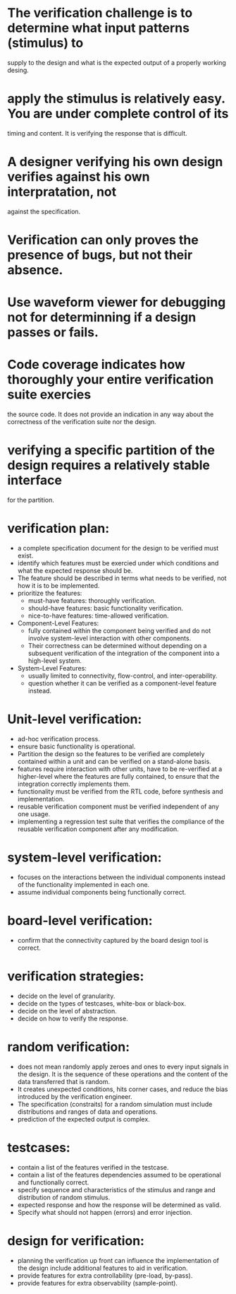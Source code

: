 # The verification challenge is to determine what input patterns (stimulus) to
  supply to the design and what is the expected output of a properly working desing.
# apply the stimulus is relatively easy. You are under complete control of its
  timing and content. It is verifying the response that is difficult.
# A designer verifying his own design verifies against his own interpratation, not
  against the specification.
# Verification can only proves the presence of bugs, but not their absence.
# Use waveform viewer for debugging not for determinning if a design passes or fails.
# Code coverage indicates how thoroughly your entire verification suite exercies
  the source code. It does not provide an indication in any way about the correctness
  of the verification suite nor the design.
# verifying a specific partition of the design requires a relatively stable interface
  for the partition.
# verification plan:
  - a complete specification document for the design to be verified must exist.
  - identify which features must be exercied under which conditions and what the
    expected response should be.
  - The feature should be described in terms what needs to be verified, not how
    it is to be implemented.
  - prioritize the features:
    - must-have features: thoroughly verification.
    - should-have features: basic functionality verification.
    - nice-to-have features: time-allowed verification.
  - Component-Level Features:
    - fully contained within the component being verified and do not involve
      system-level interaction with other components.
    - Their correctness can be determined without depending on a subsequent
      verification of the integration of the component into a high-level system.
  - System-Level Features:
    - usually limited to connectivity, flow-control, and inter-operability.
    - question whether it can be verified as a component-level feature instead.
# Unit-level verification:
  - ad-hoc verification process.
  - ensure basic functionality is operational.
  - Partition the design so the features to be verified are completely contained
    within a unit and can be verified on a stand-alone basis.
  - features require interaction with other units, have to be re-verified at a
    higher-level where the features are fully contained, to ensure that the 
    integration correctly implements them.
  - functionality must be verified from the RTL code, before synthesis and implementation.
  - reusable verification component must be verified independent of any one usage.
  - implementing a regression test suite that verifies the compliance of the
    reusable verification component after any modification.
# system-level verification:
  - focuses on the interactions between the individual components instead of the
    functionality implemented in each one.
  -  assume individual components being functionally correct.
# board-level verification:
  - confirm that the connectivity captured by the board design tool is correct.
# verification strategies:
  - decide on the level of granularity.
  - decide on the types of testcases, white-box or black-box.
  - decide on the level of abstraction. 
  - decide on how to verify the response.
# random verification:
  - does not mean randomly apply zeroes and ones to every input signals in the
    design. It is the sequence of these operations and the content of the data
    transferred that is random. 
  - It creates unexpected conditions, hits corner cases, and reduce the bias
    introduced by the verification engineer.
  - The specification (constraits) for a random simulation must include distributions
    and ranges of data and operations.
  - prediction of the expected output is complex.
# testcases:
  - contain a list of the features verified in the testcase.
  - contain a list of the features dependencies assumed to be operational and 
    functionally correct.
  - specify sequence and characteristics of the stimulus and range and distribution
    of random stimulus.
  - expected response and how the response will be determined as valid.
  - Specify what should not happen (errors) and error injection.
# design for verification:
 - planning the verification up front can influence the implementation of the
   design include additional features to aid in verification.
 - provide features for extra controllability (pre-load, by-pass).
 - provide features for extra observability (sample-point).
 

